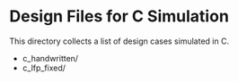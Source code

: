 # Design Files for C Simulation

This directory collects a list of design cases simulated in C.

 - c_handwritten/
 - c_lfp_fixed/
